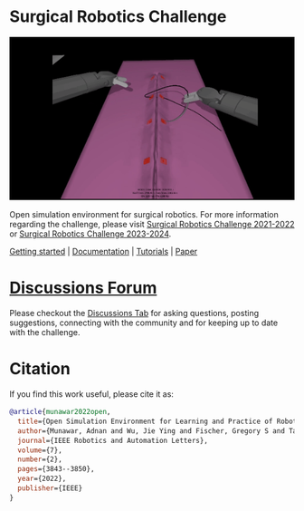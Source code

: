 # Surgical Robotics Challenge

<p align="center">
<img src=./media/figure_eight.gif width="640"/>
</p>

Open simulation environment for surgical robotics. For more information regarding the challenge, please visit [Surgical Robotics Challenge 2021-2022](https://surgical-robotics-ai.github.io/surgical-robotics-challenge/challenge-2021.html) or [Surgical Robotics Challenge 2023-2024](https://surgical-robotics-ai.github.io/surgical-robotics-challenge-2023/challenge-2023.html).


[Getting started](#getting_started) | [Documentation](https://dlr-rm.github.io/BlenderProc) | [Tutorials](#tutorials) | [Paper](#examples)


# [Discussions Forum](https://github.com/surgical-robotics-ai/surgical_robotics_challenge/discussions)
Please checkout the [Discussions Tab](https://github.com/surgical-robotics-ai/surgical_robotics_challenge/discussions) for asking questions, posting suggestions, connecting with the community and for keeping up to date with the challenge.


# Citation
If you find this work useful, please cite it as:

```bibtex
@article{munawar2022open,
  title={Open Simulation Environment for Learning and Practice of Robot-Assisted Surgical Suturing},
  author={Munawar, Adnan and Wu, Jie Ying and Fischer, Gregory S and Taylor, Russell H and Kazanzides, Peter},
  journal={IEEE Robotics and Automation Letters},
  volume={7},
  number={2},
  pages={3843--3850},
  year={2022},
  publisher={IEEE}
}
```
